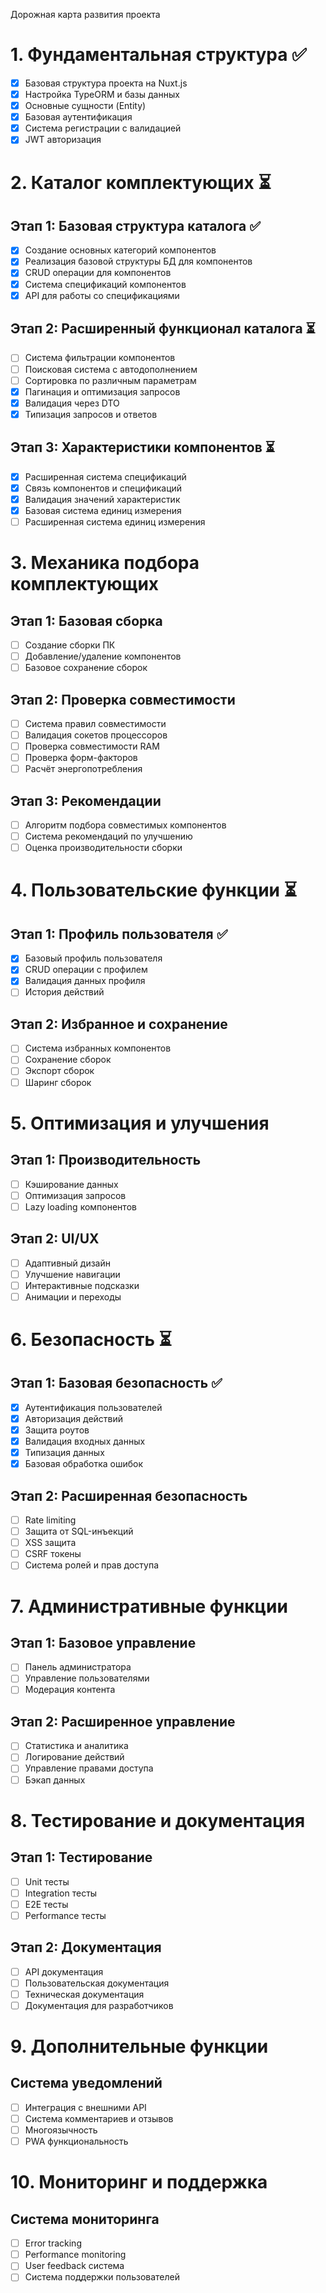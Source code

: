 Дорожная карта развития проекта
# 1. Фундаментальная структура ✅
* [x] Базовая структура проекта на Nuxt.js
* [x] Настройка TypeORM и базы данных
* [x] Основные сущности (Entity)
* [x] Базовая аутентификация
* [x] Система регистрации с валидацией
* [x] JWT авторизация
# 2. Каталог комплектующих ⏳
## Этап 1: Базовая структура каталога ✅
* [x] Создание основных категорий компонентов
* [x] Реализация базовой структуры БД для компонентов
* [x] CRUD операции для компонентов
* [x] Система спецификаций компонентов
* [x] API для работы со спецификациями
## Этап 2: Расширенный функционал каталога ⏳
* [ ] Система фильтрации компонентов
* [ ] Поисковая система с автодополнением
* [ ] Сортировка по различным параметрам
* [x] Пагинация и оптимизация запросов
* [x] Валидация через DTO
* [x] Типизация запросов и ответов
## Этап 3: Характеристики компонентов ⏳
* [x] Расширенная система спецификаций
* [x] Связь компонентов и спецификаций
* [x] Валидация значений характеристик
* [x] Базовая система единиц измерения
* [ ] Расширенная система единиц измерения
# 3. Механика подбора комплектующих
## Этап 1: Базовая сборка
* [ ] Создание сборки ПК
* [ ] Добавление/удаление компонентов
* [ ] Базовое сохранение сборок
## Этап 2: Проверка совместимости
* [ ] Система правил совместимости
* [ ] Валидация сокетов процессоров
* [ ] Проверка совместимости RAM
* [ ] Проверка форм-факторов
* [ ] Расчёт энергопотребления
## Этап 3: Рекомендации
* [ ] Алгоритм подбора совместимых компонентов
* [ ] Система рекомендаций по улучшению
* [ ] Оценка производительности сборки
# 4. Пользовательские функции ⏳
## Этап 1: Профиль пользователя ✅
* [x] Базовый профиль пользователя
* [x] CRUD операции с профилем
* [x] Валидация данных профиля
* [ ] История действий
## Этап 2: Избранное и сохранение
* [ ] Система избранных компонентов
* [ ] Сохранение сборок
* [ ] Экспорт сборок
* [ ] Шаринг сборок
# 5. Оптимизация и улучшения
## Этап 1: Производительность
* [ ] Кэширование данных
* [ ] Оптимизация запросов
* [ ] Lazy loading компонентов
## Этап 2: UI/UX
* [ ] Адаптивный дизайн
* [ ] Улучшение навигации
* [ ] Интерактивные подсказки
* [ ] Анимации и переходы
# 6. Безопасность ⏳
## Этап 1: Базовая безопасность ✅
* [x] Аутентификация пользователей
* [x] Авторизация действий
* [x] Защита роутов
* [x] Валидация входных данных
* [x] Типизация данных
* [x] Базовая обработка ошибок
## Этап 2: Расширенная безопасность
* [ ] Rate limiting
* [ ] Защита от SQL-инъекций
* [ ] XSS защита
* [ ] CSRF токены
* [ ] Система ролей и прав доступа
# 7. Административные функции
## Этап 1: Базовое управление
* [ ] Панель администратора
* [ ] Управление пользователями
* [ ] Модерация контента
## Этап 2: Расширенное управление
* [ ] Статистика и аналитика
* [ ] Логирование действий
* [ ] Управление правами доступа
* [ ] Бэкап данных
# 8. Тестирование и документация
## Этап 1: Тестирование
* [ ] Unit тесты
* [ ] Integration тесты
* [ ] E2E тесты
* [ ] Performance тесты
## Этап 2: Документация
* [ ] API документация
* [ ] Пользовательская документация
* [ ] Техническая документация
* [ ] Документация для разработчиков
# 9. Дополнительные функции
## Система уведомлений
* [ ] Интеграция с внешними API
* [ ] Система комментариев и отзывов
* [ ] Многоязычность
* [ ] PWA функциональность
# 10. Мониторинг и поддержка
## Система мониторинга
* [ ] Error tracking
* [ ] Performance monitoring
* [ ] User feedback система
* [ ] Система поддержки пользователей